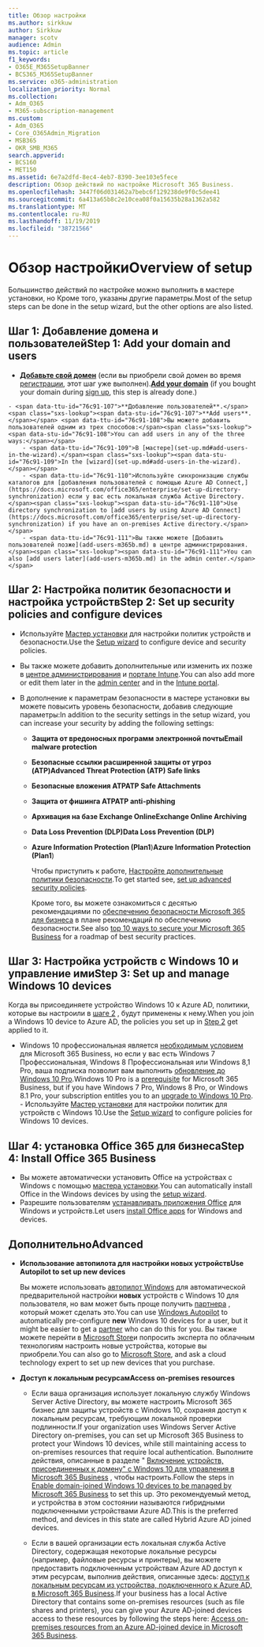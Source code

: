 ```yaml
---
title: Обзор настройки
ms.author: sirkkuw
author: Sirkkuw
manager: scotv
audience: Admin
ms.topic: article
f1_keywords:
- O365E_M365SetupBanner
- BCS365_M365SetupBanner
ms.service: o365-administration
localization_priority: Normal
ms.collection:
- Adm_O365
- M365-subscription-management
ms.custom:
- Adm_O365
- Core_O365Admin_Migration
- MSB365
- OKR_SMB_M365
search.appverid:
- BCS160
- MET150
ms.assetid: 6e7a2dfd-8ec4-4eb7-8390-3ee103e5fece
description: Обзор действий по настройке Microsoft 365 Business.
ms.openlocfilehash: 3447f06d031462a7bebc6f129238de9f0c5dee41
ms.sourcegitcommit: 6a413a65b8c2e10cea08f0a15635b28a1362a582
ms.translationtype: MT
ms.contentlocale: ru-RU
ms.lasthandoff: 11/19/2019
ms.locfileid: "38721566"
---
```

# <a name="overview-of-setup"></a><span data-ttu-id="76c91-103">Обзор настройки</span><span class="sxs-lookup"><span data-stu-id="76c91-103">Overview of setup</span></span>

<span data-ttu-id="76c91-104">Большинство действий по настройке можно выполнить в мастере установки, но Кроме того, указаны другие параметры.</span><span class="sxs-lookup"><span data-stu-id="76c91-104">Most of the setup steps can be done in the setup wizard, but the other options are also listed.</span></span>

## <a name="step-1-add-your-domain-and-users"></a><span data-ttu-id="76c91-105">Шаг 1: Добавление домена и пользователей</span><span class="sxs-lookup"><span data-stu-id="76c91-105">Step 1: Add your domain and users</span></span>

   - <span data-ttu-id="76c91-106">**[Добавьте свой домен](set-up.md#add-your-domain-to-personalize-sign-in)** (если вы приобрели свой домен во время [регистрации](sign-up.md), этот шаг уже выполнен).</span><span class="sxs-lookup"><span data-stu-id="76c91-106">**[Add your domain](set-up.md#add-your-domain-to-personalize-sign-in)** (if you bought your domain during [sign up](sign-up.md), this step is already done.)</span></span>

    - <span data-ttu-id="76c91-107">**Добавление пользователей**.</span><span class="sxs-lookup"><span data-stu-id="76c91-107">**Add users**.</span></span> <span data-ttu-id="76c91-108">Вы можете добавить пользователей одним из трех способов:</span><span class="sxs-lookup"><span data-stu-id="76c91-108">You can add users in any of the three ways:</span></span>
        - <span data-ttu-id="76c91-109">В [мастере](set-up.md#add-users-in-the-wizard).</span><span class="sxs-lookup"><span data-stu-id="76c91-109">In the [wizard](set-up.md#add-users-in-the-wizard).</span></span>
        - <span data-ttu-id="76c91-110">Используйте синхронизацию службы каталогов для [добавления пользователей с помощью Azure AD Connect,](https://docs.microsoft.com/office365/enterprise/set-up-directory-synchronization) если у вас есть локальная служба Active Directory.</span><span class="sxs-lookup"><span data-stu-id="76c91-110">Use directory synchronization to [add users by using Azure AD Connect](https://docs.microsoft.com/office365/enterprise/set-up-directory-synchronization) if you have an on-premises Active directory.</span></span>
        - <span data-ttu-id="76c91-111">Вы также можете [Добавить пользователей позже](add-users-m365b.md) в центре администрирования.</span><span class="sxs-lookup"><span data-stu-id="76c91-111">You can also [add users later](add-users-m365b.md) in the admin center.</span></span>
## <a name="step-2-set-up-security-policies-and-configure-devices"></a><span data-ttu-id="76c91-112">Шаг 2: Настройка политик безопасности и настройка устройств</span><span class="sxs-lookup"><span data-stu-id="76c91-112">Step 2: Set up security policies and configure devices</span></span> 

  - <span data-ttu-id="76c91-113">Используйте [Мастер установки](set-up.md#protect-data-and-devices) для настройки политик устройств и безопасности.</span><span class="sxs-lookup"><span data-stu-id="76c91-113">Use the [Setup wizard](set-up.md#protect-data-and-devices) to configure device and security policies.</span></span> 
  - <span data-ttu-id="76c91-114">Вы также можете добавить дополнительные или изменить их позже в [центре администрирования](view-policies-and-devices.md) и [портале Intune](https://docs.microsoft.com/intune/tutorial-walkthrough-intune-portal).</span><span class="sxs-lookup"><span data-stu-id="76c91-114">You can also add more or edit them later in the [admin center](view-policies-and-devices.md) and in the [Intune portal](https://docs.microsoft.com/intune/tutorial-walkthrough-intune-portal).</span></span>
  - <span data-ttu-id="76c91-115">В дополнение к параметрам безопасности в мастере установки вы можете повысить уровень безопасности, добавив следующие параметры:</span><span class="sxs-lookup"><span data-stu-id="76c91-115">In addition to the security settings in the setup wizard, you can increase your security by adding the following settings:</span></span>

      - <span data-ttu-id="76c91-116">**Защита от вредоносных программ электронной почты**</span><span class="sxs-lookup"><span data-stu-id="76c91-116">**Email malware protection**</span></span>
      - <span data-ttu-id="76c91-117">**Безопасные ссылки расширенной защиты от угроз (ATP)**</span><span class="sxs-lookup"><span data-stu-id="76c91-117">**Advanced Threat Protection (ATP) Safe links**</span></span>
      - <span data-ttu-id="76c91-118">**Безопасные вложения ATP**</span><span class="sxs-lookup"><span data-stu-id="76c91-118">**ATP Safe Attachments**</span></span>
      - <span data-ttu-id="76c91-119">**Защита от фишинга ATP**</span><span class="sxs-lookup"><span data-stu-id="76c91-119">**ATP anti-phishing**</span></span>
      - <span data-ttu-id="76c91-120">**Архивация на базе Exchange Online**</span><span class="sxs-lookup"><span data-stu-id="76c91-120">**Exchange Online Archiving**</span></span>
      - <span data-ttu-id="76c91-121">**Data Loss Prevention (DLP)**</span><span class="sxs-lookup"><span data-stu-id="76c91-121">**Data Loss Prevention (DLP)**</span></span>
      - <span data-ttu-id="76c91-122">**Azure Information Protection (Plan1**)</span><span class="sxs-lookup"><span data-stu-id="76c91-122">**Azure Information Protection (Plan1**)</span></span>

          <span data-ttu-id="76c91-123">Чтобы приступить к работе, [Настройте дополнительные политики безопасности](set-up-advanced-security.md).</span><span class="sxs-lookup"><span data-stu-id="76c91-123">To get started see, [set up advanced security policies](set-up-advanced-security.md).</span></span>

        <span data-ttu-id="76c91-124">Кроме того, вы можете ознакомиться с десятью рекомендациями по [обеспечению безопасности Microsoft 365 для бизнеса](https://docs.microsoft.com/office365/admin/security-and-compliance/secure-your-business-data) в плане рекомендаций по обеспечению безопасности.</span><span class="sxs-lookup"><span data-stu-id="76c91-124">See also [top 10 ways to secure your Microsoft 365 Business](https://docs.microsoft.com/office365/admin/security-and-compliance/secure-your-business-data) for a roadmap of best security practices.</span></span>

## <a name="step-3-set-up-and-manage-windows-10-devices"></a><span data-ttu-id="76c91-125">Шаг 3: Настройка устройств с Windows 10 и управление ими</span><span class="sxs-lookup"><span data-stu-id="76c91-125">Step 3: Set up and manage Windows 10 devices</span></span>

   <span data-ttu-id="76c91-126">Когда вы присоединяете устройство Windows 10 к Azure AD, политики, которые вы настроили в [шаге 2](#step-2-set-up-security-policies-and-configure-devices) , будут применены к нему.</span><span class="sxs-lookup"><span data-stu-id="76c91-126">When you join a Windows 10 device to Azure AD, the policies you set up in [Step 2](#step-2-set-up-security-policies-and-configure-devices) get applied to it.</span></span>

   - <span data-ttu-id="76c91-127">Windows 10 профессиональная является [необходимым условием](pre-requisites-for-data-protection.md) для Microsoft 365 Business, но если у вас есть Windows 7 Профессиональная, Windows 8 Профессиональная или Windows 8,1 Pro, ваша подписка позволит вам выполнить [обновление до Windows 10 Pro](https://docs.microsoft.com/microsoft-365/business/upgrade-to-windows-pro-creators-update).</span><span class="sxs-lookup"><span data-stu-id="76c91-127">Windows 10 Pro is a [prerequisite](pre-requisites-for-data-protection.md) for Microsoft 365 Business, but if you have Windows 7 Pro, Windows 8 Pro, or Windows 8.1 Pro, your subscription entitles you to an [upgrade to  Windows 10 Pro](https://docs.microsoft.com/microsoft-365/business/upgrade-to-windows-pro-creators-update).</span></span>
    - <span data-ttu-id="76c91-128">Используйте [Мастер установки](set-up.md#protect-data-and-devices) для настройки политик для устройств с Windows 10.</span><span class="sxs-lookup"><span data-stu-id="76c91-128">Use the [Setup wizard](set-up.md#protect-data-and-devices) to configure policies for Windows 10 devices.</span></span>

## <a name="step-4-install-office-365-business"></a><span data-ttu-id="76c91-129">Шаг 4: установка Office 365 для бизнеса</span><span class="sxs-lookup"><span data-stu-id="76c91-129">Step 4: Install Office 365 Business</span></span>
- <span data-ttu-id="76c91-130">Вы можете автоматически установить Office на устройствах с Windows с помощью [мастера установки](set-up.md#deploy-office-365-client-apps).</span><span class="sxs-lookup"><span data-stu-id="76c91-130">You can automatically install Office in the Windows devices by using the [setup wizard](set-up.md#deploy-office-365-client-apps).</span></span>
- <span data-ttu-id="76c91-131">Разрешите пользователям [устанавливать приложения Office](https://docs.microsoft.com/office365/admin/setup/install-applications) для Windows и устройств.</span><span class="sxs-lookup"><span data-stu-id="76c91-131">Let users [install Office apps](https://docs.microsoft.com/office365/admin/setup/install-applications) for Windows and devices.</span></span>
     
## <a name="advanced"></a><span data-ttu-id="76c91-132">Дополнительно</span><span class="sxs-lookup"><span data-stu-id="76c91-132">Advanced</span></span>
- <span data-ttu-id="76c91-133">**Использование автопилота для настройки новых устройств**</span><span class="sxs-lookup"><span data-stu-id="76c91-133">**Use Autopilot to set up new devices**</span></span>
            
     <span data-ttu-id="76c91-134">Вы можете использовать [автопилот Windows](add-autopilot-devices-and-profile.md) для автоматической предварительной настройки **новых** устройств с Windows 10 для пользователя, но вам может быть проще получить [партнера](https://www.microsoft.com/solution-providers/search) , который может сделать это.</span><span class="sxs-lookup"><span data-stu-id="76c91-134">You can use [Windows Autopilot](add-autopilot-devices-and-profile.md) to automatically pre-configure **new** Windows 10 devices for a user, but it might be easier to get a [partner](https://www.microsoft.com/solution-providers/search) who can do this for you.</span></span> <span data-ttu-id="76c91-135">Вы также можете перейти в [Microsoft Store](https://go.microsoft.com/fwlink/?linkid=874598)и попросить эксперта по облачным технологиям настроить новые устройства, которые вы приобрели.</span><span class="sxs-lookup"><span data-stu-id="76c91-135">You can also go to [Microsoft Store](https://go.microsoft.com/fwlink/?linkid=874598), and ask a cloud technology expert to set up new devices that you purchase.</span></span>

- <span data-ttu-id="76c91-136">**Доступ к локальным ресурсам**</span><span class="sxs-lookup"><span data-stu-id="76c91-136">**Access on-premises resources**</span></span>

     - <span data-ttu-id="76c91-137">Если ваша организация использует локальную службу Windows Server Active Directory, вы можете настроить Microsoft 365 бизнес для защиты устройств с Windows 10, сохраняя доступ к локальным ресурсам, требующим локальной проверки подлинности.</span><span class="sxs-lookup"><span data-stu-id="76c91-137">If your organization uses Windows Server Active Directory on-premises, you can set up Microsoft 365 Business to protect your Windows 10 devices, while still maintaining access to on-premises resources that require local authentication.</span></span> <span data-ttu-id="76c91-138">Выполните действия, описанные в разделе " [Включение устройств, присоединенных к домену" с Windows 10 для управления в Microsoft 365 Business](manage-windows-devices.md) , чтобы настроить.</span><span class="sxs-lookup"><span data-stu-id="76c91-138">Follow the steps in [Enable domain-joined Windows 10 devices to be managed by Microsoft 365 Business](manage-windows-devices.md) to set this up.</span></span> <span data-ttu-id="76c91-139">Это рекомендуемый метод, и устройства в этом состоянии называются гибридными подключенными устройствами Azure AD.</span><span class="sxs-lookup"><span data-stu-id="76c91-139">This is the preferred method, and devices in this state are called Hybrid Azure AD joined devices.</span></span>

    - <span data-ttu-id="76c91-140">Если в вашей организации есть локальная служба Active Directory, содержащая некоторые локальные ресурсы (например, файловые ресурсы и принтеры), вы можете предоставить подключенным устройствам Azure AD доступ к этим ресурсам, выполнив действия, описанные здесь: [доступ к локальным ресурсам из устройства, подключенного к Azure AD, в Microsoft 365 Business](access-resources.md).</span><span class="sxs-lookup"><span data-stu-id="76c91-140">If your business has a local Active Directory that contains some on-premises resources (such as file shares and printers), you can give your Azure AD-joined devices access to these resources by following the steps here: [Access on-premises resources from an Azure AD-joined device in Microsoft 365 Business](access-resources.md).</span></span>

  